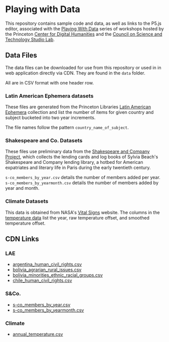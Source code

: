 # Playing with Data

This repository contains sample code and data, as well as links to the P5.js
editor, associated with the [Playing With Data](https://cdh.princeton.edu/events/2019/02/playing-data/)
series of workshops hosted by the
Princeton [Center for Digital Humanities](https://cdh.princeton.edu) and
the [Council on Science and Technology Studio Lab](https://cst.princeton.edu/studiolab).


## Data Files

The data files can be downloaded for use from this repository or used in
in web application directly via CDN. They are found in the `data` folder.

All are in CSV format with one header row.

### Latin American Ephemera datasets

These files are generated from the Princeton Libraries
[Latin American Ephemera](https://lae.princeton.edu/) collection and list
the number of items for given country and subject bucketed into two year
increments.

The file names follow the pattern `country_name_of_subject`.

### Shakespeare and Co. Datasets

These files use preliminary data from the
[Shakespeare and Company Project](https://cdh.princeton.edu/projects/shakespeare-and-company-project/),
which collects the lending cards and log books of Sylvia Beach's
Shakespeare and Company lending library, a hotbed for American expatriates
and literary life in Paris during the early twentieth century.

`s-co_members_by_year.csv` details the number of members added per year.
`s-co_members_by_yearmonth.csv` details the number of members added by year and month.

### Climate Datasets

This data is obtained from NASA's [Vital Signs](https://climate.nasa.gov/vital-signs/) website. The columns in the [temperature data](https://climate.nasa.gov/vital-signs/global-temperature) list the year, raw temperature offset, and smoothed temperature offset.

## CDN Links

### LAE

* [argentina_human_civil_rights.csv](https://raw.githubusercontent.com/Princeton-CDH/playingwithdata/master/data/LAE/argentina_human_civil_rights.csv)
* [bolivia_agrarian_rural_issues.csv](https://raw.githubusercontent.com/Princeton-CDH/playingwithdata/master/data/LAE/bolivia_agrarian_rural_issues.csv)
* [bolivia_minorities_ethnic_racial_groups.csv](https://raw.githubusercontent.com/Princeton-CDH/playingwithdata/master/data/LAE/bolivia_minorities_ethnic_racial_groups.csv)
* [chile_human_civil_rights.csv](https://raw.githubusercontent.com/Princeton-CDH/playingwithdata/master/data/LAE/chile_human_civil_rights.csv)

### S&Co.

* [s-co_members_by_year.csv](https://raw.githubusercontent.com/Princeton-CDH/playingwithdata/master/data/s-co/s-co_members_by_year.csv)
* [s-co_members_by_yearmonth.csv](https://raw.githubusercontent.com/Princeton-CDH/playingwithdata/master/data/s-co/s-co_members_by_yearmonth.csv)

### Climate

* [annual_temperature.csv](https://raw.githubusercontent.com/Princeton-CDH/playingwithdata/master/data/climate/annual_temperature.csv)


